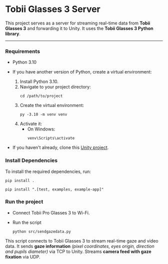 # Tobii Glasses 3 Server

This project serves as a server for streaming real-time data from **Tobii Glasses 3** and forwarding it to Unity. It uses the **Tobii Glasses 3 Python library**.

---

### Requirements
- Python 3.10
- If you have another version of Python, create a virtual environment:
  1. Install Python 3.10.
  2. Navigate to your project directory:
     ```
     cd /path/to/project
     ```
  3. Create the virtual environment:
     ```
     py -3.10 -m venv venv
     ```
  4. Activate it:
     - On Windows:
       ```
       venv\Scripts\activate
       ```

- If you haven't already, clone this [Unity project](https://github.com/lagenuina/UnityTobiiGlasses3.git).

### Install Dependencies
To install the required dependencies, run:
```
pip install .
```
```
pip install ".[test, examples, example-app]"
```

### Run the project

- Connect Tobii Pro Glasses 3 to Wi-Fi.

- Run the script
    ```
    python src/sendgazedata.py
    ```

This script connects to Tobii Glasses 3 to stream real-time gaze and video data. It sends **gaze information** *(pixel coordinates, eyes origin, direction and pupils diameter)* via TCP to Unity.
Streams **camera feed with gaze fixation** via UDP.